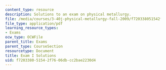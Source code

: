 ```yaml
---
content_type: resource
description: Solutions to an exam on physical metallurgy.
file: /media/courses/3-40j-physical-metallurgy-fall-2009/f720338051542f7606dbcc2bae2230d4_MIT3_40JF09_exam1_sol.pdf
file_type: application/pdf
learning_resource_types:
- Exams
ocw_type: OCWFile
parent_title: Exams
parent_type: CourseSection
resourcetype: Document
title: Exam I Solutions
uid: f7203380-5154-2f76-06db-cc2bae2230d4
---
```

